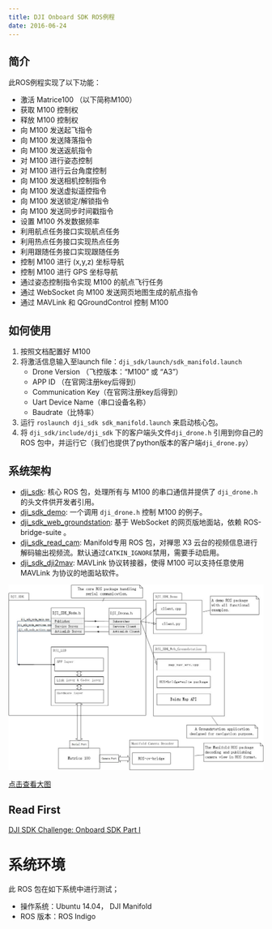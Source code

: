 ```yaml
---
title: DJI Onboard SDK ROS例程 
date: 2016-06-24
---
```


## 简介

此ROS例程实现了以下功能：

* 激活 Matrice100 （以下简称M100）
* 获取 M100 控制权
* 释放 M100 控制权
* 向 M100 发送起飞指令
* 向 M100 发送降落指令
* 向 M100 发送返航指令
* 对 M100 进行姿态控制
* 对 M100 进行云台角度控制
* 向 M100 发送相机控制指令
* 向 M100 发送虚拟遥控指令
* 向 M100 发送锁定/解锁指令
* 向 M100 发送同步时间戳指令
* 设置 M100 外发数据频率
* 利用航点任务接口实现航点任务
* 利用热点任务接口实现热点任务
* 利用跟随任务接口实现跟随任务
* 控制 M100 进行 (x,y,z) 坐标导航
* 控制 M100 进行 GPS 坐标导航
* 通过姿态控制指令实现 M100 的航点飞行任务
* 通过 WebSocket 向 M100 发送网页地图生成的航点指令
* 通过 MAVLink 和 QGroundControl 控制 M100

## 如何使用

1. 按照文档配置好 M100 
2. 将激活信息输入至launch file：`dji_sdk/launch/sdk_manifold.launch`
	* Drone Version （飞控版本：“M100” 或 “A3”）
	* APP ID （在官网注册key后得到）
	* Communication Key（在官网注册key后得到）
	* Uart Device Name（串口设备名称）
	* Baudrate（比特率）
3. 运行 `roslaunch dji_sdk sdk_manifold.launch` 来启动核心包。
4. 将 `dji_sdk/include/dji_sdk` 下的客户端头文件`dji_drone.h` 引用到你自己的 ROS 包中，并运行它（我们也提供了python版本的客户端`dji_drone.py`）

## 系统架构

* [dji_sdk](../ROS_Example/ros_corePackage.html): 核心 ROS 包，处理所有与 M100 的串口通信并提供了 `dji_drone.h`的头文件供开发者引用。
* [dji_sdk_demo](../ROS_Example/ros_demo_client_package.html): 一个调用 `dji_drone.h` 控制 M100 的例子。
* [dji_sdk_web_groundstation](../ROS_Example/ros_map_waypoint_navigation_package.html): 基于 WebSocket 的网页版地面站，依赖 ROS-bridge-suite 。
* [dji_sdk_read_cam](../ROS_Example/ros_video_decoding_package.html): Manifold专用 ROS 包，对禅思 X3 云台的视频信息进行解码输出视频流。默认通过`CATKIN_IGNORE`禁用，需要手动启用。
* [dji_sdk_dji2mav](../ROS_Example/ros_dji2mav_0.2.1_package.html): MAVLink 协议转接器，使得 M100 可以支持任意使用 MAVLink 为协议的地面站软件。

![ROS Software Structure](../../../images/ROS/ROSSoftwareStructure.jpg)

[点击查看大图](https://raw.githubusercontent.com/dji-sdk/Onboard-SDK-ROS/2.3/dji_sdk_doc/structure.jpg)

## Read First

[DJI SDK Challenge: Onboard SDK Part I](./whatToKnowI.html)

# 系统环境

此 ROS 包在如下系统中进行测试；
* 操作系统：Ubuntu 14.04， DJI Manifold
* ROS 版本：ROS Indigo
